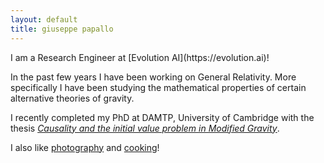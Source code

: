 ```yaml
---
layout: default
title: giuseppe papallo
---
```

<div class="card" markdown="1">
I am a Research Engineer at [Evolution AI](https://evolution.ai)!

In the past few years I have been working on General Relativity. More specifically I have been studying the mathematical properties of certain alternative theories of gravity.

I recently completed my PhD at DAMTP, University of Cambridge with the thesis [*Causality and the initial value problem in Modified Gravity*](https://www.repository.cam.ac.uk/handle/1810/277416).

I also like [photography](http://giuseppe.papallo.it) and [cooking](https://instagram.com/greedyscholars)!
</div>

